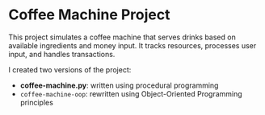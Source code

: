 # Coffee Machine Project

This project simulates a coffee machine that serves drinks based on available ingredients and money input. It tracks resources, processes user input, and handles transactions.

I created two versions of the project:

- **coffee-machine.py**: written using procedural programming
- `coffee-machine-oop`: rewritten using Object-Oriented Programming principles
